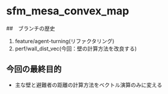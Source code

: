 # sfm_mesa_convex_map
##　ブランチの歴史
1. feature/agent-turning(リファクタリング)
2. perf/wall_dist_vec(今回：壁の計算方法を改良する)

## 今回の最終目的
- 主な壁と避難者の距離の計算方法をベクトル演算のみに変える